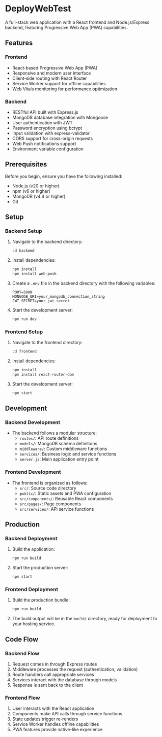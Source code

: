 # DeployWebTest

A full-stack web application with a React frontend and Node.js/Express backend, featuring Progressive Web App (PWA) capabilities.

## Features

### Frontend
- React-based Progressive Web App (PWA)
- Responsive and modern user interface
- Client-side routing with React Router
- Service Worker support for offline capabilities
- Web Vitals monitoring for performance optimization

### Backend
- RESTful API built with Express.js
- MongoDB database integration with Mongoose
- User authentication with JWT
- Password encryption using bcrypt
- Input validation with express-validator
- CORS support for cross-origin requests
- Web Push notifications support
- Environment variable configuration

## Prerequisites

Before you begin, ensure you have the following installed:
- Node.js (v20 or higher)
- npm (v6 or higher)
- MongoDB (v4.4 or higher)
- Git

## Setup

### Backend Setup
1. Navigate to the backend directory:
   ```bash
   cd backend
   ```

2. Install dependencies:
   ```bash
   npm install
   npm install web-push
   ```

3. Create a `.env` file in the backend directory with the following variables:
   ```
   PORT=5000
   MONGODB_URI=your_mongodb_connection_string
   JWT_SECRET=your_jwt_secret
   ```

4. Start the development server:
   ```bash
   npm run dev
   ```

### Frontend Setup
1. Navigate to the frontend directory:
   ```bash
   cd frontend
   ```

2. Install dependencies:
   ```bash
   npm install
   npm install react-router-dom
   ```

3. Start the development server:
   ```bash
   npm start
   ```

## Development

### Backend Development
- The backend follows a modular structure:
  - `routes/`: API route definitions
  - `models/`: MongoDB schema definitions
  - `middleware/`: Custom middleware functions
  - `services/`: Business logic and service functions
  - `server.js`: Main application entry point

### Frontend Development
- The frontend is organized as follows:
  - `src/`: Source code directory
  - `public/`: Static assets and PWA configuration
  - `src/components/`: Reusable React components
  - `src/pages/`: Page components
  - `src/services/`: API service functions

## Production

### Backend Deployment
1. Build the application:
   ```bash
   npm run build
   ```

2. Start the production server:
   ```bash
   npm start
   ```

### Frontend Deployment
1. Build the production bundle:
   ```bash
   npm run build
   ```

2. The build output will be in the `build/` directory, ready for deployment to your hosting service.

## Code Flow

### Backend Flow
1. Request comes in through Express routes
2. Middleware processes the request (authentication, validation)
3. Route handlers call appropriate services
4. Services interact with the database through models
5. Response is sent back to the client

### Frontend Flow
1. User interacts with the React application
2. Components make API calls through service functions
3. State updates trigger re-renders
4. Service Worker handles offline capabilities
5. PWA features provide native-like experience

